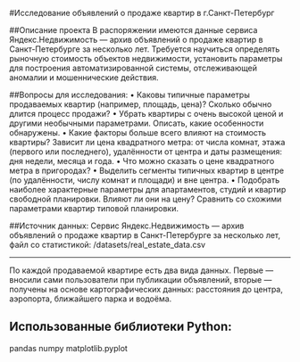 #Исследование объявлений о продаже квартир в г.Санкт-Петербург

##Описание проекта
В распоряжении имеются данные сервиса Яндекс.Недвижимость — архив объявлений о продаже квартир в Санкт-Петербурге за несколько лет. Требуется научиться определять рыночную стоимость объектов недвижимости,  установить параметры для построения автоматизированной системы, отслеживающей аномалии и мошеннические действия.

##Вопросы для исследования:
•	Каковы типичные параметры продаваемых квартир (например, площадь, цена)?  Сколько обычно длится процесс продажи?
•	Убрать квартиры с очень высокой ценой и другими необычными параметрами. Описать, какие особенности обнаружены.
•	Какие факторы больше всего влияют на стоимость квартиры? 
Зависит ли цена квадратного метра: от числа комнат, этажа (первого или последнего), удалённости от центра и даты размещения: дня недели, месяца и года.
•	Что можно сказать о цене квадратного метра в пригородах? 
•	Выделить сегменты типичных квартир в центре (по удалённости, числу комнат и площади) и вне центра. 
•	Подобрать наиболее характерные параметры для апартаментов, студий и квартир свободной планировки. Влияют ли они на цену? Сравнить со схожими параметрами квартир типовой планировки.

##Источник данных:
Сервис Яндекс.Недвижимость — архив объявлений о продаже квартир в Санкт-Петербурге за несколько лет,
файл со статистикой: /datasets/real_estate_data.csv
***
По каждой продаваемой квартире есть два вида данных. 
Первые — вносили сами пользователи при публикации объявлений, вторые — получены на основе картографических данных: расстояния до центра, аэропорта, ближайшего парка и водоёма.

## Использованные библиотеки Python:
pandas
numpy
matplotlib.pyplot